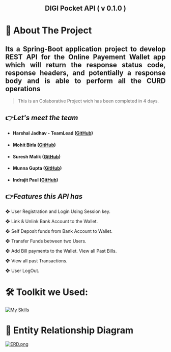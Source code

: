 <div><h2 align="center">DIGI Pocket API ( v 0.1.0 )</h2>
<h1>🔖 About The Project </h1>
<h2 align="justify">Its a Spring-Boot application project to develop REST API for the Online Payement Wallet app which will return the response status code, response headers, and potentially a response body and is able to perform all the CURD operations</h2>
<!-- This is a payment wallet application that will perform **_`CURD`_** operations on various Entities. We will be looking into all the Entities soon. -->

>This is an Colaborative Project wich has been completed in 4 days.

<h2>👉<i>Let's meet the team</i></h2>

- #### Harshal Jadhav - TeamLead         ([GitHub](https://github.com/Harshal-Jadhav))
- #### Mohit Birla ([GitHub](https://github.com/mohitbirla20))
- #### Suresh Malik ([GitHub]())
- #### Munna Gupta ([GitHub]())
- #### Indrajit Paul ([GitHub]())

<h2>👉<i>Features this API has</i></h2>

❖ User Registration and Login Using Session key.

❖ Link & Unlink Bank Account to the Wallet.

❖ Self Deposit funds from Bank Account to Wallet.

❖ Transfer Funds between two Users.

❖ Add Bill payments to the Wallet. View all Past Bills.

❖ View all past Transactions.

❖ User LogOut.
</div>

<h1>🛠 Toolkit we Used: </h1>
 
<div>

 [![My Skills](https://skills.thijs.gg/icons?i=java,spring,hibernate,maven,mysql,git)](https://skills.thijs.gg)

</div>



<h1></h1>
<h1>🔖 Entity Relationship Diagram</h1>

<!-- ![ERD](/Backend/ERD.png)-->
[![ERD.png](https://i.postimg.cc/qMmtfv8P/ERD.png)](https://postimg.cc/HVyWXHvz)

